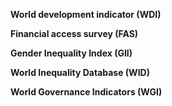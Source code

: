 **World development indicator (WDI)**

**Financial access survey (FAS)**

**Gender Inequality Index (GII)**

**World Inequality Database (WID)**

**World Governance Indicators (WGI)**
